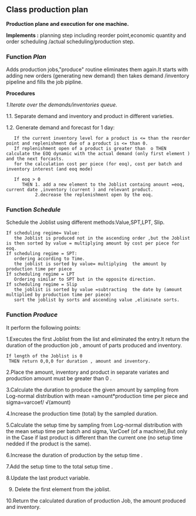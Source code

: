 ## Class production plan

**Production plane and execution for one machine.**

**Implements :** planning step including reorder point,economic quantity and order scheduling /actual scheduling/production step.

### **Function *Plan***


Adds production jobs,"produce" routine eliminates them again.It starts with adding new orders (generating new demand) then takes demand /inventory pipeline and fills the job pipline.

**Procedures**

*1.Iterate over the demands/inventories queue.*

 1.1. Separate demand and inventory and product in different varieties.
 
 1.2. Generate demand and forecast for 1 day:
   

       If the current inventory level for a product is <= than the reorder point and replenishment due of a product is <= than 0.
       If replenishment open of a product is greater than  o THEN  calculate the EOQ dynamic with the actual demand (only first element ) and the next forcasts.
       for the calculation cost per piece (for eoq), cost per batch and inventory interest (and eoq mode)

       If eoq > 0 
          THEN 1. add a new element to the Joblist containg anount =eoq, current date ,inventory (current ) and relevant product.
               2.decrease the replenishment open by the eoq.

### **Function *Schedule***

Schedule the Joblist using different methods:Value,SPT,LPT, Slip.

    If scheduling regime= Value:
       the Joblist is produced not in the ascending order ,but the Joblist is then sorted by value = multiplying amount by cost per piece for eoq.
    If scheduling regime = SPT:
       ordering according to Time.
       the joblist is sorted by value= multiplying  the amount by production time per piece 
    If scheduling regime = LPT
       Ordering similar to SPT but in the opposite direction.
    If scheduling regime = Slip
       the joblist is sorted by value =subtracting  the date by (amount multiplied by production time per piece)
       sort the joblist by sorts and ascending value ,eliminate sorts.

### **Function *Produce***

 It perform the following points:
 
1.Executes the first Joblist from the list and eliminated the entry.It return the duration of the production job , amount of parts produced and inventory.

    If length of the Joblist is 0
     THEN return 0,0,0 for duration , amount and inventory.
     
2.Place the amount, inventory and product in separate variates and production amount must be greater than 0 .

3.Calculate the duration to produce the given amount by sampling from Log-normal distribution with mean =amount*production time per piece and sigma=varcoef/ √(amount)

4.Increase the production time (total) by the sampled duration.

5.Calculate the setup time by sampling from Log-normal distribution with the mean setup time per batch and sigma, VarCoef (of a machine),But only in the Case if last     product is different than the current one (no setup time nedded if the product is the same).

6.Increase the duration of production by the setup time .

7.Add the setup time to the total setup time .

8.Update the last product variable.

9. Delete the first element from the joblist.

10.Return the calculated duration of production Job, the amount produced and inventory.


